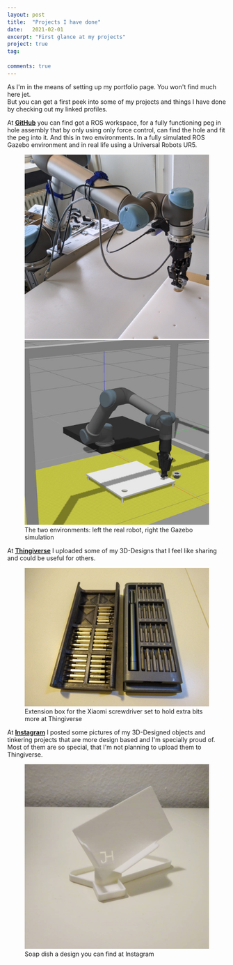```yaml
---
layout: post
title:  "Projects I have done"
date:   2021-02-01
excerpt: "First glance at my projects"
project: true
tag:

comments: true
---
```

As I'm in the means of setting up my portfolio page. You won't find much here jet.\
But you can get a first peek into some of my projects and things I have done by checking out my linked profiles.


At <a href="https://github.com/jhaardt">**GitHub**</a> you can find got a ROS workspace, for a fully functioning peg in hole assembly that by only using only force control, can find the hole and fit the peg into it. And this in two environments. In a fully simulated ROS Gazebo environment and in real life using a Universal Robots UR5.
<figure class="half">
    <a href="/assets/img/posts/2020-11-02 10.35.29_1.jpg"><img src="/assets/img/posts/2020-11-02 10.35.29_1.jpg"></a>
    <a href="/assets/img/posts/2020-11-02 10.35.29_2.jpg"><img src="/assets/img/posts/2020-11-02 10.35.29_2.jpg"></a>
    <figcaption>The two environments: left the real robot, right the Gazebo simulation</figcaption>
</figure>

At <a href="https://www.thingiverse.com/haardt">**Thingiverse**</a> I uploaded some of my 3D-Designs that I feel like sharing and could be useful for others.
<figure class="full">
    <a href="/assets/img/posts/large_display_photo5240171216122262191.jpg"><img src="/assets/img/posts/large_display_photo5240171216122262191.jpg"></a>
    <figcaption>Extension box for the Xiaomi screwdriver set to hold extra bits more at Thingiverse</figcaption>
</figure>

At <a href="https://www.instagram.com/haardt.design/">**Instagram**</a> I posted some pictures of my 3D-Designed objects and tinkering projects that are more design based and I'm specially proud of. Most of them are so special, that I'm not planning to upload them to Thingiverse.
<figure class="full">
    <a href="/assets/img/posts/144475227_368787027884163_1076867408073827742_n.jpg"><img src="/assets/img/posts/144475227_368787027884163_1076867408073827742_n.jpg"></a>
    <figcaption>Soap dish a design you can find at Instagram</figcaption>
</figure>